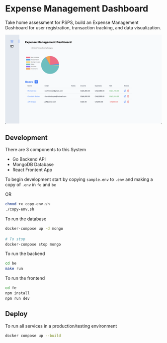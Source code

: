 # Expense Management Dashboard

Take home assessment for PSPS, build an Expense Management Dashboard for user registration, transaction tracking, and data
visualization.

<img src="imgs/home.png" width="720"/>

## Development

There are 3 components to this System

- Go Backend API
- MongoDB Database
- React Frontent App

To begin development start by copying `sample.env` to `.env` and making a copy of `.env` in `fe` and `be`

OR

```bash
chmod +x copy-env.sh
./copy-env.sh
```

To run the database

```bash
docker-compose up -d mongo

# To stop
docker-compose stop mongo
```

To run the backend

```bash
cd be
make run
```

To run the frontend

```bash
cd fe
npm install
npm run dev
```

## Deploy

To run all services in a production/testing environment

```bash
docker compose up --build
```
